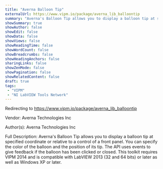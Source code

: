 ```yaml
---
title: "Averna Balloon Tip"
externalUrl: https://www.vipm.io/package/averna_lib_balloontip
summary: "Averna's Balloon Tip allows you to display a balloon tip at specified coordinate or relative to a control of a front panel."
showSummary: true
showAuthor: false
showEdit: false
showData: false
showViews: false
showReadingTime: false
showWordCount: false
showBreadcrumbs: false
showHeadingAnchors: false
sharingLinks: false
showZenMode: false
showPagination: false
showRelatedContent: false
draft: true
tags:
 - "VIPM"
 - "NI LabVIEW Tools Network"
---
```


Redirecting to https://www.vipm.io/package/averna_lib_balloontip

Vendor: Averna Technologies Inc

Author(s): Averna Technologies Inc
 
Full Description:
Averna's Balloon Tip allows you to display a balloon tip at specified coordinate or relative to a control of a front panel. You can specify the color of the balloon and the position of its tip. The API uses events to give feedback if the balloon has been clicked or closed. This toolkit requires VIPM 2014 and is compatible with LabVIEW 2013 (32 and 64 bits) or later as well as Windows XP or later.